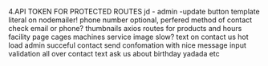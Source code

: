 4.API TOKEN FOR PROTECTED ROUTES
jd - admin -update button
template literal on nodemailer!
phone number optional, perfered method of contact check email or phone?
thumbnails 
axios routes for products and hours
facility page
cages
machines
service image slow?
text on contact us
hot load admin
succeful contact send confomation with nice message
input validation all over
contact text ask us about birthday yadada  etc